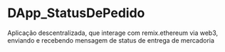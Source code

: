 # DApp_StatusDePedido
Aplicação descentralizada, que interage com remix.ethereum via web3, enviando e recebendo mensagem de status de entrega de mercadoria
